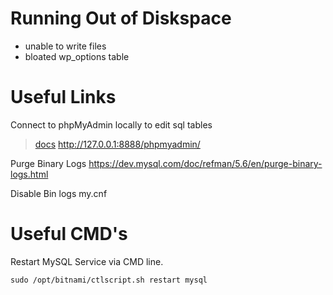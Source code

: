 # Running Out of Diskspace 

- unable to write files
- bloated wp_options table 

# Useful Links

Connect to phpMyAdmin locally to edit sql tables
> [docs](https://docs.bitnami.com/virtual-machine/faq/get-started/access-phpmyadmin/)
> http://127.0.0.1:8888/phpmyadmin/ 

Purge Binary Logs
https://dev.mysql.com/doc/refman/5.6/en/purge-binary-logs.html

Disable Bin logs
my.cnf

# Useful CMD's

Restart MySQL Service via CMD line.
 
```
sudo /opt/bitnami/ctlscript.sh restart mysql
```

